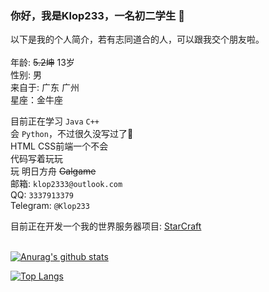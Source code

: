 ### 你好，我是Klop233，一名初二学生 👋
以下是我的个人简介，若有志同道合的人，可以跟我交个朋友啦。<br>
<br>
年龄: ~~5.2坤~~ 13岁 <br>
性别: 男<br>
来自于: 广东 广州 <br>
星座：金牛座<br>

目前正在学习 `Java` `C++`<br>
会 `Python`，不过很久没写过了🤔 <br>
HTML CSS前端一个不会 <br>
代码写着玩玩 <br>
玩 明日方舟 ~~Galgame~~ <br>
邮箱: `klop2333@outlook.com` <br>
QQ: `3337913379` <br>
Telegram: `@Klop233`

目前正在开发一个我的世界服务器项目: <a href="https://github.com/StarCraftOffical">StarCraft<a> <br><br>

[![Anurag's github stats](https://github-readme-stats.vercel.app/api?username=Klop233&count_private=true&show_icons=true&theme=radical)](https://github.com/anuraghazra/github-readme-stats)

[![Top Langs](https://github-readme-stats.vercel.app/api/top-langs/?username=Klop233&layout=compact&theme=radical)](https://github.com/anuraghazra/github-readme-stats)




<!--
**Klop233/Klop233** is a ✨ _special_ ✨ repository because its `README.md` (this file) appears on your GitHub profile.

Here are some ideas to get you started:

- 🔭 I’m currently working on ...
- 🌱 I’m currently learning ...
- 👯 I’m looking to collaborate on ...
- 🤔 I’m looking for help with ...
- 💬 Ask me about ...
- 📫 How to reach me: ...
- 😄 Pronouns: ...
- ⚡ Fun fact: ...
-->
